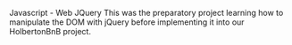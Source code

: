 Javascript - Web JQuery
This was the preparatory project learning how to manipulate the DOM with jQuery before implementing it into our HolbertonBnB project.
